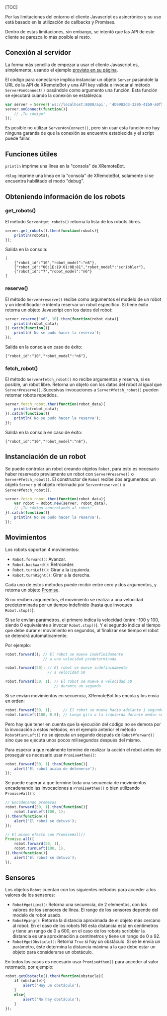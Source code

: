 [TOC]

Por las limitaciones del entorno el cliente Javascript es asincrónico y
su uso está basado en la utilización de callbacks y Promises.

Dentro de estas limitaciones, sin embargo, se intentó que las API de
este cliente se parezca lo más posible al resto.

Conexión al servidor
--------------------

La forma más sencilla de empezar a usar el cliente Javascript es, simplemente,
usando el ejemplo [provisto en su página](/javascript).

El código para conectarse implica instanciar un objeto `Server` pasándole
la URL de la API de XRemoteBot y una API key válida e invocar al método
`Server#onConnect()` pasándole como argumento una función. Esta función
se ejecutará cuando la conexión se establezca:

```javascript
var server = Server('ws://localhost:8000/api', '4b9902d3-3295-41b9-a0f5-8bc2015d0ece');
server.onConnect(function(){
    // ¡Tu código!
});
```

Es posible no utilizar `Server#onConnect()`, pero sin usar esta función no hay
ninguna garantía de que la conexión se encuentre establecida y el script puede
fallar.

Funciones útiles
----------------

`println` imprime una línea en la "consola" de XRemoteBot.

`rblog` imprime una línea en la "consola" de XRemoteBot, solamente si se
encuentra habilitado el modo "debug".

Obteniendo información de los robots
------------------------------------

### get_robots()

El método `Server#get_robots()` retorna la lista de los robots libres.

```javascript
server.get_robots().then(function(robots){
    println(robots);
});
```

Salida en la consola:

```
[
    {"robot_id":"10","robot_model":"n6"},
    {"robot_id":"00:1E:19:01:0B:81","robot_model":"scribbler"},
    {"robot_id":"7","robot_model":"n6"}
]
```

### reserve()

El método `Server#reserve()` recibe como argumentos el modelo de un robot y
un identificador e intenta reservar un robot específico. Si tiene éxito
retorna un objeto Javascript con los datos del robot:

```javascript
server.reserve('n6', 10).then(function(robot_data){
    println(robot_data);
}).catch(function(){
    println('No se pudo hacer la reserva');
});
```

Salida en la consola en caso de éxito:

```
{"robot_id":"10","robot_model":"n6"},
```

### fetch_robot()

El método `Server#fetch_robot()` no recibe argumentos y reserva, si es
posible, un robot libre. Retorna un objeto con los datos del robot al
igual que `Server#reserve()`. Sucesivas
invocaciones a `Server#fetch_robot()` pueden retornar robots repetidos.

```javascript
server.fetch_robot.then(function(robot_data){
    println(robot_data);
}).catch(function(){
    println('No se pudo hacer la reserva');
});
```

Salida en la consola en caso de éxito:

```
{"robot_id":"10","robot_model":"n6"},
```

Instanciación de un robot
-------------------------

Se puede controlar un robot creando objetos `Robot`, para esto es necesario
haber reservado previamente un robot con `Server#reserve()` o
`Server#fetch_robot()`. El constructor de `Robot` recibe dos argumentos: un
objeto `Server` y el objeto retornado por `Server#reserve()` o `Server#fetch_robot()`.

```javascript
server.fetch_robot.then(function(robot_data){
    var robot = Robot.new(server, robot_data);
    // ¡Tu código controlando al robot!
}).catch(function(){
    println('No se pudo hacer la reserva');
});
```

Movimientos
-----------

Los robots soportan 4 movimientos:

* `Robot.forward()`: Avanzar.
* `Robot.backward()`: Retroceder.
* `Robot.turnLeft()`: Girar a la izquierda.
* `Robot.turnRight()`: Girar a la derecha.

Cada uno de estos métodos puede recibir entre cero y dos
argumentos, y retorna un objeto
[Promise](https://developer.mozilla.org/en-US/docs/Web/JavaScript/Reference/Global_Objects/Promise).

Si no reciben argumentos, el movimiento
se realiza a una velocidad predeterminada por un tiempo
indefinido (hasta que invoques `Robot.stop()`).

Si se le envían parámetros, el primero indica la velocidad
(entre -100 y 100, siendo 0 equivalente a invocar
`Robot.stop()`). Y el segundo indica el tiempo que debe
durar el movimiento en segundos, al finalizar ese tiempo
el robot se detendrá automáticamente.

Por ejemplo:

```javascript
robot.forward(); // El robot se mueve indefinidamente
                 // a una velocidad predeterminada
```

```javascript
robot.forward(50); // El robot se mueve indefinidamente
                   // a velocidad 50
```

```javascript
robot.forward(50, 1); // El robot se mueve a velocidad 50
                      // durante un segundo
```

Si se envían movimientos en secuencia, XRemoteBot los
encola y los envía en orden:

```javascript
robot.forward(50, 1);     // El robot se mueve hacia adelante 1 segundo.
robot.turnLeft(100, 0.5); // Luego gira a la izquierda durante medio segundo.
```

Pero hay que tener en cuenta que la ejecución del código
no se demora por la invocación a estos métodos, en el
ejemplo anterior el método `Robot#turnLeft()` no se ejecuta
un segundo después de `Robot#forward()` sino que se ejecuta
unos pocos milisegundos después del mismo.

Para esperar a que realmente termine de realizar la acción
el robot antes de proseguir es necesario usar `Promise#then()`:

```javascript
robot.forward(50, 1).then(function(){
    alert('El robot acaba de detenerse');
});
```

Se puede esperar a que termine toda una secuencia de movimientos
encadenando las invocaciones a `Promise#then()` o bien utilizando
`Promise#all()`:

```javascript
// Encadenando promesas
robot.forward(50, 1).then(function(){
    robot.turnLeft(100, 1);
}).then(function(){
    alert('El robot se detuvo');
});

// El mismo efecto con Promise#all()
Promise.all([
    robot.forward(50, 1),
    robot.turnLeft(100, 1),
]).then(function(){
    alert('El robot se detuvo');
});
```

Sensores
---------

Los objetos `Robot` cuentan con los siguientes métodos
para acceder a los valores de los sensores:

* `Robot#getLine()`: Retorna una secuencia, de 2 elementos, con los valores
    de los sensores de línea. El rango de los sensores depende
    del modelo de robot usado.
* `Robot#ping()`: Retorna la distancia aproximada de el objeto
    más cercano al robot. En el caso de los robots N6 esta distancia
    está en centímetros y tiene un rango de 0 a 600, en el caso
    de los robots scribbler la distancia es una aproximación a
    centímetros y tiene un rango de 0 a 92.
* `Robot#getObstacle()`: Retorna `True` si hay un obstáculo. Si
    se le envía un parámetro, éste determina la distancia máxima
    a la que
    debe estar un objeto para considerarse un obstáculo.

En todos los casos es necesario usar `Promise#then()` para acceder
al valor retornado, por ejemplo:

```javascript
robot.getObstacle().then(function(obstacle){
    if (obstacle){
        alert('Hay un obstáculo');
    }
    else{
        alert('No hay obstáculo');
    }
});
```

